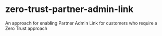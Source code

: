 # zero-trust-partner-admin-link
An approach for enabling Partner Admin Link for customers who require a Zero Trust approach
